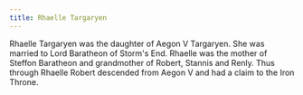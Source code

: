 ```yaml
---
title: Rhaelle Targaryen
---
```


Rhaelle Targaryen was the daughter of Aegon V Targaryen. She was married to Lord Baratheon of Storm's End. Rhaelle was the mother of Steffon Baratheon and grandmother of Robert, Stannis and Renly. Thus through Rhaelle Robert descended from Aegon V and had a claim to the Iron Throne. 


